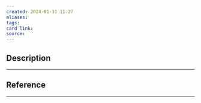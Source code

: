 ```yaml
---
created: 2024-01-11 11:27
aliases: 
tags: 
card link: 
source:
---
```

## Description
---





## Reference
---






